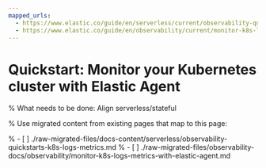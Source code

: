```yaml
---
mapped_urls:
  - https://www.elastic.co/guide/en/serverless/current/observability-quickstarts-k8s-logs-metrics.html
  - https://www.elastic.co/guide/en/observability/current/monitor-k8s-logs-metrics-with-elastic-agent.html
---
```


# Quickstart: Monitor your Kubernetes cluster with Elastic Agent

% What needs to be done: Align serverless/stateful

% Use migrated content from existing pages that map to this page:

% - [ ] ./raw-migrated-files/docs-content/serverless/observability-quickstarts-k8s-logs-metrics.md
% - [ ] ./raw-migrated-files/observability-docs/observability/monitor-k8s-logs-metrics-with-elastic-agent.md